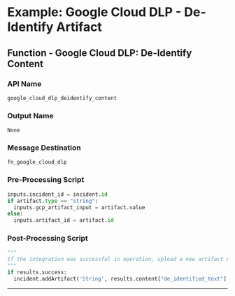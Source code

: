 <!--
    DO NOT MANUALLY EDIT THIS FILE
    THIS FILE IS AUTOMATICALLY GENERATED WITH resilient-circuits codegen
-->

# Example: Google Cloud DLP - De-Identify Artifact

## Function - Google Cloud DLP: De-Identify Content

### API Name
`google_cloud_dlp_deidentify_content`

### Output Name
`None`

### Message Destination
`fn_google_cloud_dlp`

### Pre-Processing Script
```python
inputs.incident_id = incident.id
if artifact.type == "string":
  inputs.gcp_artifact_input = artifact.value
else:
  inputs.artifact_id = artifact.id
```

### Post-Processing Script
```python
"""
If the integration was successful in operation, upload a new artifact containing the now de-identified text. 
"""
if results.success:
  incident.addArtifact('String', results.content["de_identified_text"], "De-Identified using Google Cloud DLP")
```

---


